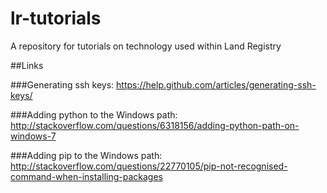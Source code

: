 lr-tutorials
============

A repository for tutorials on technology used within Land Registry


##Links

###Generating ssh keys:
https://help.github.com/articles/generating-ssh-keys/

###Adding python to the Windows path:
http://stackoverflow.com/questions/6318156/adding-python-path-on-windows-7

###Adding pip to the Windows path:
http://stackoverflow.com/questions/22770105/pip-not-recognised-command-when-installing-packages


